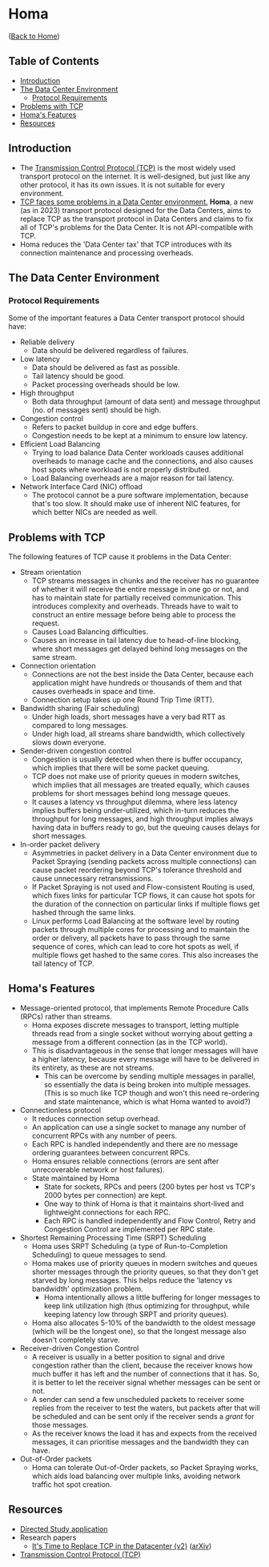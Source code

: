 # Homa

([Back to Home](README.md))

## Table of Contents

-   [Introduction](#introduction)
-   [The Data Center Environment](#the-data-center-environment)
    <!-- -   [Workload Types](#workload-types)
    -   [Topology](#topology)
    -   [Network Requirements](#network-requirements) -->
    -   [Protocol Requirements](#protocol-requirements)
-   [Problems with TCP](#problems-with-tcp)
-   [Homa's Features](#homas-features)
-   [Resources](#resources)

## Introduction

-   The [Transmission Control Protocol (TCP)](tcp.md) is the most widely used transport protocol on the internet. It is well-designed, but just like any other protocol, it has its own issues. It is not suitable for every environment.
-   [TCP faces some problems in a Data Center environment.](#problems-with-tcp) **Homa**, a new (as in 2023) transport protocol designed for the Data Centers, aims to replace TCP as the transport protocol in Data Centers and claims to fix all of TCP's problems for the Data Center. It is not API-compatible with TCP.
-   Homa reduces the 'Data Center tax' that TCP introduces with its connection maintenance and processing overheads.

## The Data Center Environment

<!-- ### Workload Types

### Topology

### Network Requirements -->

### Protocol Requirements

Some of the important features a Data Center transport protocol should have:

-   Reliable delivery
    -   Data should be delivered regardless of failures.
-   Low latency
    -   Data should be delivered as fast as possible.
    -   Tail latency should be good.
    -   Packet processing overheads should be low.
-   High throughput
    -   Both data throughput (amount of data sent) and message throughput (no. of messages sent) should be high.
-   Congestion control
    -   Refers to packet buildup in core and edge buffers.
    -   Congestion needs to be kept at a minimum to ensure low latency.
-   Efficient Load Balancing
    -   Trying to load balance Data Center workloads causes additional overheads to manage cache and the connections, and also causes host spots where workload is not properly distributed.
    -   Load Balancing overheads are a major reason for tail latency.
-   Network Interface Card (NIC) offload
    -   The protocol cannot be a pure software implementation, because that's too slow. It should make use of inherent NIC features, for which better NICs are needed as well.

## Problems with TCP

The following features of TCP cause it problems in the Data Center:

-   Stream orientation
    -   TCP streams messages in chunks and the receiver has no guarantee of whether it will receive the entire message in one go or not, and has to maintain state for partially received communication. This introduces complexity and overheads. Threads have to wait to construct an entire message before being able to process the request.
    -   Causes Load Balancing difficulties.
    -   Causes an increase in tail latency due to head-of-line blocking, where short messages get delayed behind long messages on the same stream.
-   Connection orientation
    -   Connections are not the best inside the Data Center, because each application might have hundreds or thousands of them and that causes overheads in space and time.
    -   Connection setup takes up one Round Trip Time (RTT).
-   Bandwidth sharing (Fair scheduling)
    -   Under high loads, short messages have a very bad RTT as compared to long messages.
    -   Under high load, all streams share bandwidth, which collectively slows down everyone.
-   Sender-driven congestion control
    -   Congestion is usually detected when there is buffer occupancy, which implies that there will be some packet queuing.
    -   TCP does not make use of priority queues in modern switches, which implies that all messages are treated equally, which causes problems for short messages behind long message queues.
    -   It causes a latency vs throughput dilemma, where less latency implies buffers being under-utilized, which in-turn reduces the throughput for long messages, and high throughput implies always having data in buffers ready to go, but the queuing causes delays for short messages.
-   In-order packet delivery
    -   Asymmetries in packet delivery in a Data Center environment due to Packet Spraying (sending packets across multiple connections) can cause packet reordering beyond TCP's tolerance threshold and cause unnecessary retransmissions.
    -   If Packet Spraying is not used and Flow-consistent Routing is used, which fixes links for particular TCP flows, it can cause hot spots for the duration of the connection on particular links if multiple flows get hashed through the same links.
    -   Linux performs Load Balancing at the software level by routing packets through multiple cores for processing and to maintain the order or delivery, all packets have to pass through the same sequence of cores, which can lead to core hot spots as well, if multiple flows get hashed to the same cores. This also increases the tail latency of TCP.

## Homa's Features

-   Message-oriented protocol, that implements Remote Procedure Calls (RPCs) rather than streams.
    -   Homa exposes discrete messages to transport, letting multiple threads read from a single socket without worrying about getting a message from a different connection (as in the TCP world).
    -   This is disadvantageous in the sense that longer messages will have a higher latency, because every message will have to be delivered in its entirety, as these are not streams.
        -   This can be overcome by sending multiple messages in parallel, so essentially the data is being broken into multiple messages. (This is so much like TCP though and won't this need re-ordering and state maintenance, which is what Homa wanted to avoid?)
-   Connectionless protocol
    -   It reduces connection setup overhead.
    -   An application can use a single socket to manage any number of concurrent RPCs with any number of peers.
    -   Each RPC is handled independently and there are no message ordering guarantees between concurrent RPCs.
    -   Homa ensures reliable connections (errors are sent after unrecoverable network or host failures).
    -   State maintained by Homa
        -   State for sockets, RPCs and peers (200 bytes per host vs TCP's 2000 bytes per connection) are kept.
        -   One way to think of Homa is that it maintains short-lived and lightweight connections for each RPC.
        -   Each RPC is handled independently and Flow Control, Retry and Congestion Control are implemented per RPC state.
-   Shortest Remaining Processing Time (SRPT) Scheduling
    -   Homa uses SRPT Scheduling (a type of Run-to-Completion Scheduling) to queue messages to send.
    -   Homa makes use of priority queues in modern switches and queues shorter messages through the priority queues, so that they don't get starved by long messages. This helps reduce the 'latency vs bandwidth' optimization problem.
        -   Homa intentionally allows a little buffering for longer messages to keep link utilization high (thus optimizing for throughput, while keeping latency low through SRPT and priority queues).
    -   Homa also allocates 5-10% of the bandwidth to the oldest message (which will be the longest one), so that the longest message also doesn't completely starve.
-   Receiver-driven Congestion Control
    -   A receiver is usually in a better position to signal and drive congestion rather than the client, because the receiver knows how much buffer it has left and the number of connections that it has. So, it is better to let the receiver signal whether messages can be sent or not.
    -   A sender can send a few unscheduled packets to receiver some replies from the receiver to test the waters, but packets after that will be scheduled and can be sent only if the receiver sends a _grant_ for those messages.
    -   As the receiver knows the load it has and expects from the received messages, it can prioritise messages and the bandwidth they can have.
-   Out-of-Order packets
    -   Homa can tolerate Out-of-Order packets, so Packet Spraying works, which aids load balancing over multiple links, avoiding network traffic hot spot creation.

## Resources

-   [Directed Study application](files/homa/directed-study-application.pdf)
-   Research papers
    -   [It's Time to Replace TCP in the Datacenter (v2)](files/homa/research-papers/its-time-to-replace-tcp-in-the-datacenter-v2.pdf) ([arXiv](https://arxiv.org/abs/2210.00714v2))
-   [Transmission Control Protocol (TCP)](tcp.md)
